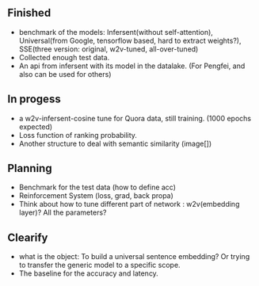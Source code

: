 ## Finished
* benchmark of the models: Infersent(without self-attention), Universal(from Google, tensorflow based, hard to extract weights?),
SSE(three version: original, w2v-tuned, all-over-tuned)
* Collected enough test data. 
* An api from infersent with its model in the datalake. (For Pengfei, and also can be used for others)

## In progess
* a w2v-infersent-cosine tune for Quora data, still training. (1000 epochs expected)
* Loss function of ranking probability.
* Another structure to deal with semantic similarity (image[])

## Planning
* Benchmark for the test data (how to define acc)
* Reinforcement System (loss, grad, back propa)
* Think about how to tune different part of network : w2v(embedding layer)? All the parameters? 

## Clearify
* what is the object: To build a universal sentence embedding? Or trying to transfer the generic model to a specific scope.
* The baseline for the accuracy and latency. 
